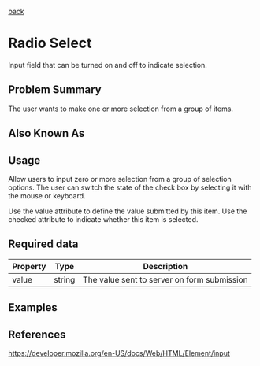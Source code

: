 [back](#)

# Radio Select

Input field that can be turned on and off to indicate selection.

## Problem Summary

The user wants to make one or more selection from a group of items.

## Also Known As



## Usage

Allow users to input zero or more selection from a group of selection options. The user can switch the state of the check box by selecting it with the mouse or keyboard.

Use the value attribute to define the value submitted by this item. 
Use the checked attribute to indicate whether this item is selected. 

## Required data


Property | Type | Description
------------ | ------------- | -------------
value | string | The value sent to server on form submission

## Examples



## References

https://developer.mozilla.org/en-US/docs/Web/HTML/Element/input


